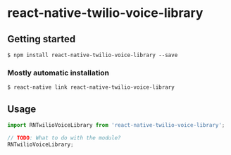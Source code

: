 # react-native-twilio-voice-library

## Getting started

`$ npm install react-native-twilio-voice-library --save`

### Mostly automatic installation

`$ react-native link react-native-twilio-voice-library`

## Usage
```javascript
import RNTwilioVoiceLibrary from 'react-native-twilio-voice-library';

// TODO: What to do with the module?
RNTwilioVoiceLibrary;
```
